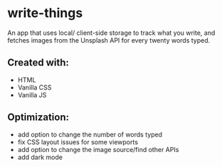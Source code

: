 # write-things

An app that uses local/ client-side storage to track what you write, and fetches images from the Unsplash API for every twenty words typed.

## Created with:
- HTML
- Vanilla CSS
- Vanilla JS

## Optimization:
- add option to change the number of words typed
- fix CSS layout issues for some viewports
- add option to change the image source/find other APIs
- add dark mode
